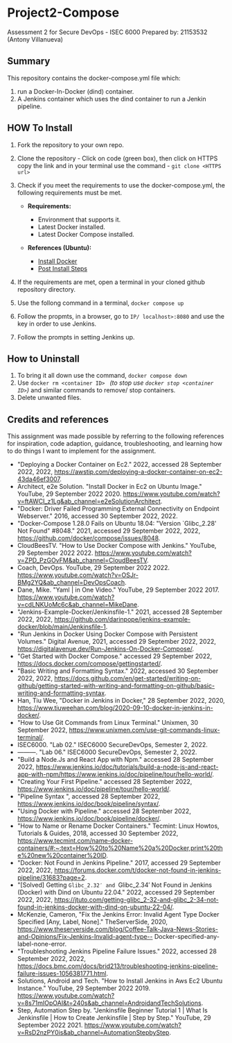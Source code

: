 # Project2-Compose
Assessment 2 for Secure DevOps - ISEC 6000
Prepared by: 21153532 (Antony Villanueva)

## Summary
This repository contains the docker-compose.yml file which:

1. run a Docker-In-Docker (dind) container.
2. A Jenkins container which uses the dind container to run a Jenkin pipeline.

## HOW To Install

1. Fork the repository to your own repo.
2. Clone the repository - Click on code (green box), then click on HTTPS copy the link and in your terminal use the command - ```git clone <HTTPS url>```
3. Check if you meet the requirements to use the docker-compose.yml, the following requirements must be met.
	
	- **Requirements:**
		- Environment that supports it.
		- Latest Docker installed.
		- Latest Docker Compose installed.

	- **References (Ubuntu):** 			
		- [Install Docker](https://docs.docker.com/engine/install/ubuntu/#install-using-the-repository)
		- [Post Install Steps](https://docs.docker.com/engine/install/linux-postinstall/)

4. If the requirements are met, open a terminal in your cloned github repository directory.
5. Use the follong command in a terminal, ```docker compose up```
6. Follow the propmts, in a browser, go to ```IP/ localhost>:8080``` and use the key in order to use Jenkins.
7. Follow the prompts in setting Jenkins up.


## How to Uninstall
1. To bring it all down use the command, ```docker compose down```
2. Use ```docker rm <container ID> ``` *(to stop use ```docker stop <container ID>```)* and similar commands to remove/ stop containers.
3. Delete unwanted files.


## Credits and references	

This assignment was made possible by referring to the following references for inspiration, code adaption, guidance, troubleshooting, and learning how to do things I want to implement for the assignment.

- "Deploying a Docker Container on Ec2." 2022, accessed 28 September 2022, 2022, https://awstip.com/deploying-a-docker-container-on-ec2-43da46ef3007.
- Architect, e2e Solution. "Install Docker in Ec2 on Ubuntu Image." YouTube, 29 September 2022 2020. https://www.youtube.com/watch?v=ftAWCI_z1Lg&ab_channel=e2eSolutionArchitect.
- "Docker: Driver Failed Programming External Connectivity on Endpoint Webserver." 2016, accessed 30 September 2022, 2022.
- "Docker-Compose 1.28.0 Fails on Ubuntu 18.04: "Version `Glibc_2.28' Not Found" #8048." 2021, accessed 29 September 2022, 2022, https://github.com/docker/compose/issues/8048.
- CloudBeesTV. "How to Use Docker Compose with Jenkins." YouTube, 29 September 2022 2022. https://www.youtube.com/watch?v=ZPD_PzGOvFM&ab_channel=CloudBeesTV.
- Coach, DevOps. YouTube, 29 September 2022 2022. https://www.youtube.com/watch?v=OSJr-BMg2YQ&ab_channel=DevOpsCoach.
- Dane, Mike. "Yaml | in One Video." YouTube, 29 September 2022 2017. https://www.youtube.com/watch?v=cdLNKUoMc6c&ab_channel=MikeDane.
- "Jenkins-Example-Docker/Jenkinsfile-1." 2021, accessed 28 September 2022, 2022, https://github.com/darinpope/jenkins-example-docker/blob/main/Jenkinsfile-1.
- "Run Jenkins in Docker Using Docker Compose with Persistent Volumes." Digital Avenue, 2021, accessed 29 September 2022, 2022, https://digitalavenue.dev/Run-Jenkins-On-Docker-Compose/.
- "Get Started with Docker Compose." accessed 29 September 2022, https://docs.docker.com/compose/gettingstarted/.
- "Basic Writing and Formatting Syntax." 2022, accessed 30 September 2022, 2022, https://docs.github.com/en/get-started/writing-on-github/getting-started-with-writing-and-formatting-on-github/basic-writing-and-formatting-syntax.
- Han, Tiu Wee, "Docker in Jenkins in Docker," 28 September 2022, 2020, https://www.tiuweehan.com/blog/2020-09-10-docker-in-jenkins-in-docker/.
- "How to Use Git Commands from Linux Terminal." Unixmen, 30 September 2022, https://www.unixmen.com/use-git-commands-linux-terminal/.
- ISEC6000. "Lab 02." ISEC6000 SecureDevOps, Semester 2, 2022.
- ———. "Lab 06." ISEC6000 SecureDevOps, Semester 2, 2022.
- "Build a Node.Js and React App with Npm." accessed 28 September 2022, https://www.jenkins.io/doc/tutorials/build-a-node-js-and-react-app-with-npm/https://www.jenkins.io/doc/pipeline/tour/hello-world/.
- "Creating Your First Pipeline." accessed 28 September 2022, https://www.jenkins.io/doc/pipeline/tour/hello-world/.
- "Pipeline Syntax ", accessed 28 September 2022, https://www.jenkins.io/doc/book/pipeline/syntax/.
- "Using Docker with Pipeline." accessed 28 September 2022, https://www.jenkins.io/doc/book/pipeline/docker/.
- "How to Name or Rename Docker Containers." Tecmint: Linux Howtos, Tutorials & Guides, 2018, accessed 30 September 2022, https://www.tecmint.com/name-docker-containers/#:~:text=How%20to%20Name%20a%20Docker,print%20the%20new%20container%20ID.
- "Docker: Not Found in Jenkins Pipeline." 2017, accessed 29 September 2022, 2022, https://forums.docker.com/t/docker-not-found-in-jenkins-pipeline/31683?page=2.
- "[Solved] Getting `Glibc_2.32′ and `Glibc_2.34′ Not Found in Jenkins (Docker) with Dind on Ubuntu 22.04." 2022, accessed 29 September 2022, 2022, https://jtuto.com/getting-glibc_2-32-and-glibc_2-34-not-found-in-jenkins-docker-with-dind-on-ubuntu-22-04/.
- McKenzie, Cameron, "Fix the Jenkins Error: Invalid Agent Type Docker Specified [Any, Label, None]." TheServerSide, 2020, https://www.theserverside.com/blog/Coffee-Talk-Java-News-Stories-and-Opinions/Fix-Jenkins-Invalid-agent-type-- Docker-specified-any-label-none-error.
- "Troubleshooting Jenkins Pipeline Failure Issues." 2022, accessed 28 September 2022, 2022, https://docs.bmc.com/docs/brid213/troubleshooting-jenkins-pipeline-failure-issues-1056381771.html.
- Solutions, Android and Tech. "How to Install Jenkins in Aws Ec2 Ubuntu Instance." YouTube, 29 September 2022 2019. https://www.youtube.com/watch?v=8s71mIOpOAI&t=240s&ab_channel=AndroidandTechSolutions.
- Step, Automation Step by. "Jenkinsfile Beginner Tutorial 1 | What Is Jenkinsfile | How to Create Jenkinsfile | Step by Step." YouTube, 29 September 2022 2021. https://www.youtube.com/watch?v=RsD2nzPY0is&ab_channel=AutomationStepbyStep.



